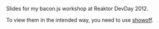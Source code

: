 Slides for my bacon.js workshop at Reaktor DevDay 2012.

To view them in the intended way, you need to use
[showoff](https://github.com/schacon/showoff).
